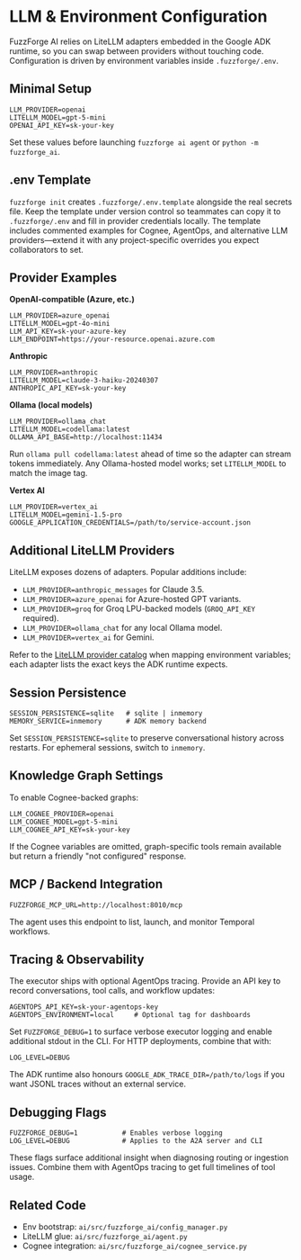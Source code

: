 # LLM & Environment Configuration

FuzzForge AI relies on LiteLLM adapters embedded in the Google ADK runtime, so you can swap between providers without touching code. Configuration is driven by environment variables inside `.fuzzforge/.env`.

## Minimal Setup

```env
LLM_PROVIDER=openai
LITELLM_MODEL=gpt-5-mini
OPENAI_API_KEY=sk-your-key
```

Set these values before launching `fuzzforge ai agent` or `python -m fuzzforge_ai`.

## .env Template

`fuzzforge init` creates `.fuzzforge/.env.template` alongside the real secrets file. Keep the template under version control so teammates can copy it to `.fuzzforge/.env` and fill in provider credentials locally. The template includes commented examples for Cognee, AgentOps, and alternative LLM providers—extend it with any project-specific overrides you expect collaborators to set.

## Provider Examples

**OpenAI-compatible (Azure, etc.)**
```env
LLM_PROVIDER=azure_openai
LITELLM_MODEL=gpt-4o-mini
LLM_API_KEY=sk-your-azure-key
LLM_ENDPOINT=https://your-resource.openai.azure.com
```

**Anthropic**
```env
LLM_PROVIDER=anthropic
LITELLM_MODEL=claude-3-haiku-20240307
ANTHROPIC_API_KEY=sk-your-key
```

**Ollama (local models)**
```env
LLM_PROVIDER=ollama_chat
LITELLM_MODEL=codellama:latest
OLLAMA_API_BASE=http://localhost:11434
```
Run `ollama pull codellama:latest` ahead of time so the adapter can stream tokens immediately. Any Ollama-hosted model works; set `LITELLM_MODEL` to match the image tag.

**Vertex AI**
```env
LLM_PROVIDER=vertex_ai
LITELLM_MODEL=gemini-1.5-pro
GOOGLE_APPLICATION_CREDENTIALS=/path/to/service-account.json
```

## Additional LiteLLM Providers

LiteLLM exposes dozens of adapters. Popular additions include:

- `LLM_PROVIDER=anthropic_messages` for Claude 3.5.
- `LLM_PROVIDER=azure_openai` for Azure-hosted GPT variants.
- `LLM_PROVIDER=groq` for Groq LPU-backed models (`GROQ_API_KEY` required).
- `LLM_PROVIDER=ollama_chat` for any local Ollama model.
- `LLM_PROVIDER=vertex_ai` for Gemini.

Refer to the [LiteLLM provider catalog](https://docs.litellm.ai/docs/providers) when mapping environment variables; each adapter lists the exact keys the ADK runtime expects.

## Session Persistence

```
SESSION_PERSISTENCE=sqlite   # sqlite | inmemory
MEMORY_SERVICE=inmemory      # ADK memory backend
```

Set `SESSION_PERSISTENCE=sqlite` to preserve conversational history across restarts. For ephemeral sessions, switch to `inmemory`.

## Knowledge Graph Settings

To enable Cognee-backed graphs:

```env
LLM_COGNEE_PROVIDER=openai
LLM_COGNEE_MODEL=gpt-5-mini
LLM_COGNEE_API_KEY=sk-your-key
```

If the Cognee variables are omitted, graph-specific tools remain available but return a friendly "not configured" response.

## MCP / Backend Integration

```env
FUZZFORGE_MCP_URL=http://localhost:8010/mcp
```

The agent uses this endpoint to list, launch, and monitor Temporal workflows.

## Tracing & Observability

The executor ships with optional AgentOps tracing. Provide an API key to record conversations, tool calls, and workflow updates:

```env
AGENTOPS_API_KEY=sk-your-agentops-key
AGENTOPS_ENVIRONMENT=local     # Optional tag for dashboards
```

Set `FUZZFORGE_DEBUG=1` to surface verbose executor logging and enable additional stdout in the CLI. For HTTP deployments, combine that with:

```env
LOG_LEVEL=DEBUG
```

The ADK runtime also honours `GOOGLE_ADK_TRACE_DIR=/path/to/logs` if you want JSONL traces without an external service.

## Debugging Flags

```env
FUZZFORGE_DEBUG=1           # Enables verbose logging
LOG_LEVEL=DEBUG             # Applies to the A2A server and CLI
```

These flags surface additional insight when diagnosing routing or ingestion issues. Combine them with AgentOps tracing to get full timelines of tool usage.

## Related Code

- Env bootstrap: `ai/src/fuzzforge_ai/config_manager.py`
- LiteLLM glue: `ai/src/fuzzforge_ai/agent.py`
- Cognee integration: `ai/src/fuzzforge_ai/cognee_service.py`
